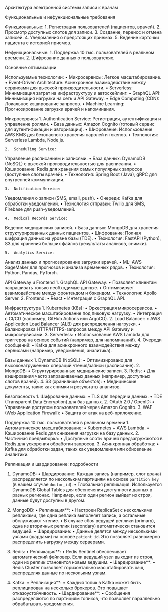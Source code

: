 Архитектура электронной системы записи к врачам

Функциональные и нефункциональные требования

Функциональные:
	1.	Регистрация пользователей (пациентов, врачей).
	2.	Просмотр доступных слотов для записи.
	3.	Создание, перенос и отмена записей.
	4.	Уведомления о предстоящих приемах.
	5.	Ведение карточки пациента с историей приемов.

Нефункциональные:
	1.	Поддержка 10 тыс. пользователей в реальном времени.
	2.	Шифрование данных о пользователях.


Основные оптимизации

Используемые технологии:
	•	Микросервисы: Легкое масштабирование.
	•	Event-Driven Architecture: Асинхронное взаимодействие между сервисами для высокой производительности.
	•	Serverless: Минимизация затрат на инфраструктуру и автоскейлинг.
	•	GraphQL API: Минимизация нагрузки на сеть и API Gateway.
	•	Edge Computing (CDN): Локальное кэширование запросов.
	•	Machine Learning: Прогнозирование загрузки врачей и напоминания.

Микросервисы
	1.	Authentication Service:
Регистрация, аутентификация и управление ролями.
	•	База данных: Amazon Cognito (готовый сервис для аутентификации и авторизации).
	•	Шифрование: Использование AWS KMS для безопасного хранения паролей и токенов.
	•	Технология: Serverless Lambda, Node.js.

	2.	Scheduling Service:
Управление расписанием и записями.
	•	База данных: DynamoDB (NoSQL) с высокой производительностью для расписания.
	•	Кэширование: Redis для хранения самых популярных запросов (доступные слоты врачей).
	•	Технология: Spring Boot (Java), gRPC для внутренней коммуникации.


	3.	Notification Service:
Уведомления о записи (SMS, email, push).
	•	Очереди: Kafka для обработки уведомлений.
	•	Технология отправки: Twilio для SMS, Firebase для push-уведомлений.

	4.	Medical Records Service:
Ведение медицинских записей.
	•	База данных: MongoDB для хранения структурированных данных пациентов.
	•	Шифрование: Полная шифрация данных на уровне базы (TDE).
	•	Технология: FastAPI (Python), S3 для хранения больших файлов (результаты анализов, снимки).

	5.	Analytics Service:
Анализ данных и прогнозирование загрузки врачей.
	•	ML: AWS SageMaker для прогнозов и анализа временных рядов.
	•	Технология: Python, Pandas, PyTorch.

API Gateway и Frontend
	1.	GraphQL API Gateway:
	•	Позволяет клиентам запрашивать только необходимые данные.
	•	Оптимизирует взаимодействие между фронтендом и бэкендом.
	•	Технология: Apollo Server.
	2.	Frontend:
	•	React
	•	Интеграция с GraphQL API.


Инфраструктура
	1.	Kubernetes (K8s):
	•	Оркестрация микросервисов.
	•	Автоматическое масштабирование под пиковую нагрузку.
	•	Интеграция с CI/CD (например, GitHub Actions или ArgoCD).
	2.	Load Balancer:
	•	AWS Application Load Balancer (ALB) для распределения нагрузки.
	•	Балансировка HTTP/HTTPS-запросов между API Gateway и микросервисами.
	3.	Serverless:
	•	Использование AWS Lambda для триггеров на основе событий (например, для напоминаний).
	4.	Очереди сообщений:
	•	Kafka для асинхронного взаимодействия между сервисами (например, уведомления, аналитика).

Базы данных
	1.	DynamoDB (NoSQL):
	•	Оптимизировано для высоконагруженных операций чтения/записи (расписание).
	2.	MongoDB:
	•	Структурированные медицинские записи.
	3.	Redis:
	•	Для кэширования часто запрашиваемых данных (например, доступных слотов врачей).
	4.	S3 (хранилище объектов):
	•	Медицинские документы, такие как снимки и результаты анализов.

Безопасность
	1.	Шифрование данных:
	•	TLS для передачи данных.
	•	TDE (Transparent Data Encryption) для баз данных.
	2.	OAuth 2.0 / OpenID:
	•	Управление доступом пользователей через Amazon Cognito.
	3.	WAF (Web Application Firewall):
	•	Защита от атак на веб-приложение.

Поддержка 10 тыс. пользователей в реальном времени
	1.	Автоматическое масштабирование:
	•	Kubernetes + AWS Lambda.
	•	Кэширование Redis для снижения нагрузки на базу данных.
	2.	Частичная предвыборка:
	•	Доступные слоты врачей предзагружаются в Redis для ускорения обработки запросов.
	3.	Асинхронная обработка:
	•	Kafka для обработки задач, таких как уведомления или обновление аналитики.

Репликация и шардирование: подробности

1. DynamoDB:
   • Шардирование: Каждая запись (например, слот врача) распределяется по нескольким партициям на основе `partition key` (в нашем случае `doctor_id`).
   • Глобальная репликация: Используется DynamoDB Global Tables для обеспечения доступности данных в разных регионах. Например, если один регион выйдет из строя, данные будут доступны в другом.

2. MongoDB:
   • Репликация**:
     • Настроен ReplicaSet с несколькими репликами, где одна реплика выполняет запись, а остальные обслуживают чтение.
     • В случае сбоя ведущей реплики (primary), одна из вторичных реплик (secondary) автоматически становится ведущей.
   • Шардирование:
     • Данные делятся между несколькими узлами (шардами) на основе `patient_id`. Это позволяет равномерно распределить нагрузку между серверами.

3. Redis:
   • Репликация**:
     • Redis Sentinel обеспечивает автоматический фейловер. Если ведущий узел выходит из строя, один из реплик становится новым ведущим.
   • Шардирование**:
     • Redis Cluster позволяет горизонтально масштабировать кэш, распределяя данные по нескольким узлам.

4. Kafka:
   • Репликация**:
     • Каждый топик в Kafka может быть реплицирован на несколько брокеров. Это повышает отказоустойчивость.
   • Шардирование**:
     • Сообщения распределяются по партициям топиков, что позволяет параллельно обрабатывать уведомления.
